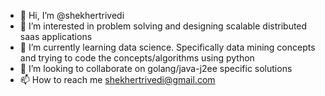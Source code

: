 - 👋 Hi, I’m @shekhertrivedi
- 👀 I’m interested in problem solving and designing scalable distributed saas applications
- 🌱 I’m currently learning data science. Specifically data mining concepts and trying to code the concepts/algorithms using python
- 💞️ I’m looking to collaborate on golang/java-j2ee specific solutions
- 📫 How to reach me shekhertrivedi@gmail.com

<!---
shekhertrivedi/shekhertrivedi is a ✨ special ✨ repository because its `README.md` (this file) appears on your GitHub profile.
You can click the Preview link to take a look at your changes.
--->
